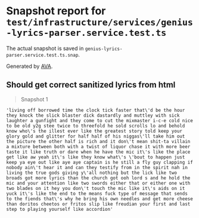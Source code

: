 # Snapshot report for `test/infrastructure/services/genius-lyrics-parser.service.test.ts`

The actual snapshot is saved in `genius-lyrics-parser.service.test.ts.snap`.

Generated by [AVA](https://avajs.dev).

## Should get correct sanitized lyrics from html

> Snapshot 1

    'living off borrowed time the clock tick faster that\'d be the hour they knock the slick blaster dick dastardly and muttley with sick laughter a gunfight and they come to cut the mixmaster i-c-e cold nice to be old y2g stee twice to threefold he sold scrolls lo and behold know who\'s the illest ever like the greatest story told keep your glory gold and glitter for half half of his niggas\'ll take him out the picture the other half is rich and it don\'t mean shit-ta villain a mixture between both with a twist of liquor chase it with more beer taste it like truth or dare when he have the mic it\'s like the place get like aw yeah it\'s like they know what\'s \'bout to happen just keep ya eye out like aye aye captain is he still a fly guy clapping if nobody ain\'t hear it and can they testify from in the spirit nah in living the true gods giving y\'all nothing but the lick like two broads got more lyrics than the church got ooh lord s and he hold the mic and your attention like two swords either that or either one with two blades on it hey you don\'t touch the mic like it\'s aids on it yuck it\'s like the end to the means fuck type of message that sends to the fiends that\'s why he bring his own needles and get more cheese than doritos cheetos or fritos slip like freudian your first and last step to playing yourself like accordion'

